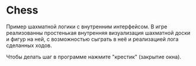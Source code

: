 # Chess
Пример шахматной логики с внутренним интерфейсом. В игре реализованны простенькая внутренняя визуализация шахматной доски и фигур на ней, с возможностью сыграть в неё и реализацией лога сделанных ходов.

Чтобы делать шаг в программе нажмите "крестик" (закрытие окна).
